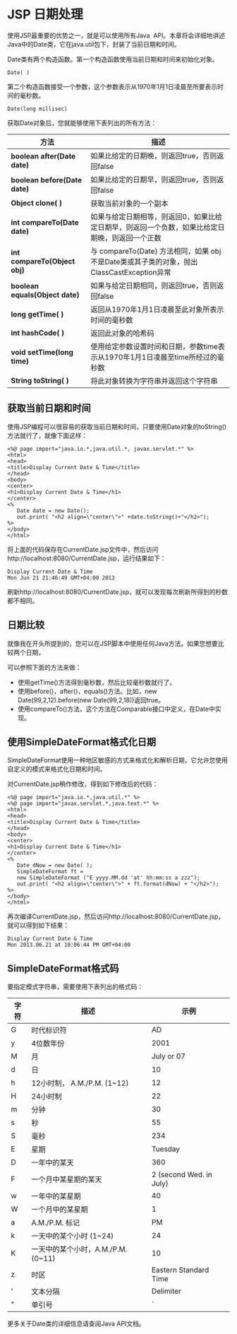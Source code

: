 
# JSP 日期处理

使用JSP最重要的优势之一，就是可以使用所有Java  API。本章将会详细地讲述Java中的Date类，它在java.util包下，封装了当前日期和时间。

Date类有两个构造函数。第一个构造函数使用当前日期和时间来初始化对象。

```
Date( )

```

第二个构造函数接受一个参数，这个参数表示从1970年1月1日凌晨至所要表示时间的毫秒数。

```
Date(long millisec)

```

获取Date对象后，您就能够使用下表列出的所有方法：

| **方法** | **描述** |
| --- | --- |
| **boolean after(Date date)** |如果比给定的日期晚，则返回true，否则返回false |
| **boolean before(Date date)** |如果比给定的日期早，则返回true，否则返回false |
| **Object clone( )** |获取当前对象的一个副本 |
| **int compareTo(Date date)** |如果与给定日期相等，则返回0，如果比给定日期早，则返回一个负数，如果比给定日期晚，则返回一个正数 |
| **int compareTo(Object obj)** |与 compareTo(Date) 方法相同，如果 obj 不是Date类或其子类的对象，抛出ClassCastException异常 |
| **boolean equals(Object date)** |如果与给定日期相同，则返回true，否则返回false |
| **long getTime( )** |返回从1970年1月1日凌晨至此对象所表示时间的毫秒数 |
| **int hashCode( )** |返回此对象的哈希码 |
| **void setTime(long time)** |使用给定参数设置时间和日期，参数time表示从1970年1月1日凌晨至time所经过的毫秒数 |
| **String toString( )** |将此对象转换为字符串并返回这个字符串 |

## 获取当前日期和时间

使用JSP编程可以很容易的获取当前日期和时间，只要使用Date对象的toString()方法就行了，就像下面这样：

```
<%@ page import="java.io.*,java.util.*, javax.servlet.*" %>
<html>
<head>
<title>Display Current Date & Time</title>
</head>
<body>
<center>
<h1>Display Current Date & Time</h1>
</center>
<%
   Date date = new Date();
   out.print( "<h2 align=\"center\">" +date.toString()+"</h2>");
%>
</body>
</html>

```

将上面的代码保存在CurrentDate.jsp文件中，然后访问http://localhost:8080/CurrentDate.jsp，运行结果如下：

```
Display Current Date & Time
Mon Jun 21 21:46:49 GMT+04:00 2013

```

刷新http://localhost:8080/CurrentDate.jsp，就可以发现每次刷新所得到的秒数都不相同。

## 日期比较

就像我在开头所提到的，您可以在JSP脚本中使用任何Java方法。如果您想要比较两个日期，

可以参照下面的方法来做：

*   使用getTime()方法得到毫秒数，然后比较毫秒数就行了。
*   使用before()，after()，equals()方法。比如，new Date(99,2,12).before(new Date(99,2,18))返回true。
*   使用compareTo()方法，这个方法在Comparable接口中定义，在Date中实现。

## 使用SimpleDateFormat格式化日期

SimpleDateFormat使用一种地区敏感的方式来格式化和解析日期，它允许您使用自定义的模式来格式化日期和时间。

对CurrentDate.jsp稍作修改，得到如下修改后的代码：

```
<%@ page import="java.io.*,java.util.*" %>
<%@ page import="javax.servlet.*,java.text.*" %>
<html>
<head>
<title>Display Current Date & Time</title>
</head>
<body>
<center>
<h1>Display Current Date & Time</h1>
</center>
<%
   Date dNow = new Date( );
   SimpleDateFormat ft =
   new SimpleDateFormat ("E yyyy.MM.dd 'at' hh:mm:ss a zzz");
   out.print( "<h2 align=\"center\">" + ft.format(dNow) + "</h2>");
%>
</body>
</html>

```

再次编译CurrentDate.jsp，然后访问http://localhost:8080/CurrentDate.jsp，就可以得到如下结果：

```
Display Current Date & Time
Mon 2013.06.21 at 10:06:44 PM GMT+04:00

```

## SimpleDateFormat格式码

要指定模式字符串，需要使用下表列出的格式码：

| **字符** | **描述** | **示例** |
| --- | --- | --- |
| G | 时代标识符 | AD |
| y | 4位数年份 | 2001 |
| M | 月 | July or 07 |
| d | 日 | 10 |
| h | 12小时制， A.M./P.M. (1~12) | 12 |
| H | 24小时制 | 22 |
| m | 分钟 | 30 |
| s | 秒 | 55 |
| S | 毫秒 | 234 |
| E | 星期 | Tuesday |
| D | 一年中的某天 | 360 |
| F | 一个月中某星期的某天 | 2 (second Wed. in July) |
| w | 一年中的某星期 | 40 |
| W | 一个月中的某星期 | 1 |
| a | A.M./P.M. 标记 | PM |
| k | 一天中的某个小时 (1~24) | 24 |
| K | 一天中的某个小时，A.M./P.M. (0~11) | 10 |
| z | 时区 | Eastern Standard Time |
| ' | 文本分隔 | Delimiter |
| " | 单引号 | ` |

更多关于Date类的详细信息请查阅Java API文档。
